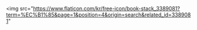 <img src="https://www.flaticon.com/kr/free-icon/book-stack_3389081?term=%EC%B1%85&page=1&position=4&origin=search&related_id=3389081"
